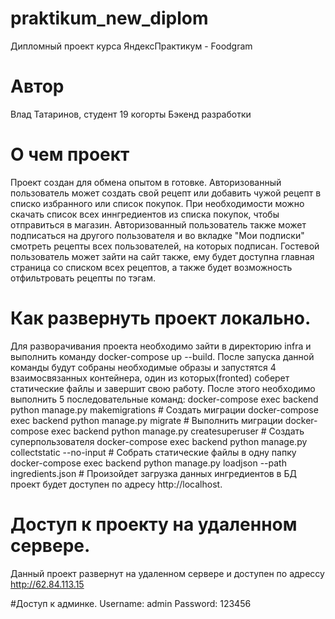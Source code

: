 # praktikum_new_diplom
Дипломный проект курса ЯндексПрактикум - Foodgram

# Автор
Влад Татаринов, студент 19 когорты Бэкенд разработки

# О чем проект
Проект создан для обмена опытом в готовке. Авторизованный пользователь может создать свой рецепт или добавить чужой рецепт в списко избранного или список покупок.
При необходимости можно скачать список всех иннгредиентов из списка покупок, чтобы отправиться в магазин. Авторизованный пользователь также может подписаться на другого
пользователя и во вкладке "Мои подписки" смотреть рецепты всех пользователей, на которых подписан. Гостевой пользователь может зайти на сайт также, ему будет доступна 
главная страница со списком всех рецептов, а также будет возможность отфильтровать рецепты по тэгам.

# Как развернуть проект локально.
Для разворачивания проекта необходимо зайти в директорию infra и выполнить команду docker-compose up --build.
После запуска данной команды будут собраны необходимые образы и запустятся 4 взаимосвязанных контейнера, один из которых(fronted) соберет статические файлы и завершит свою работу.
После этого необходимо выполнить 5 последовательные команд:
docker-compose exec backend python manage.py makemigrations # Создать миграции
docker-compose exec backend python manage.py migrate # Выполнить миграции
docker-compose exec backend python manage.py createsuperuser # Создать суперпользователя
docker-compose exec backend python manage.py collectstatic --no-input # Собрать статические файлы в одну папку
docker-compose exec backend python manage.py loadjson --path ingredients.json # Произойдет загрузка данных ингредиентов в БД
проект будет доступен по адресу http://localhost.

# Доступ к проекту на удаленном сервере.
Данный проект развернут на удаленном сервере и доступен по адрессу http://62.84.113.15

#Доступ к админке.
Username: admin
Password: 123456